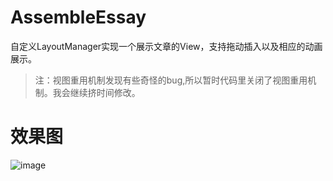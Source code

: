 # AssembleEssay
自定义LayoutManager实现一个展示文章的View，支持拖动插入以及相应的动画展示。
>注：视图重用机制发现有些奇怪的bug,所以暂时代码里关闭了视图重用机制。我会继续挤时间修改。

# 效果图
![image](https://raw.githubusercontent.com/rantianhua/AssembleEssay/master/app/images/Flow_Drag_Essay_View.gif)

